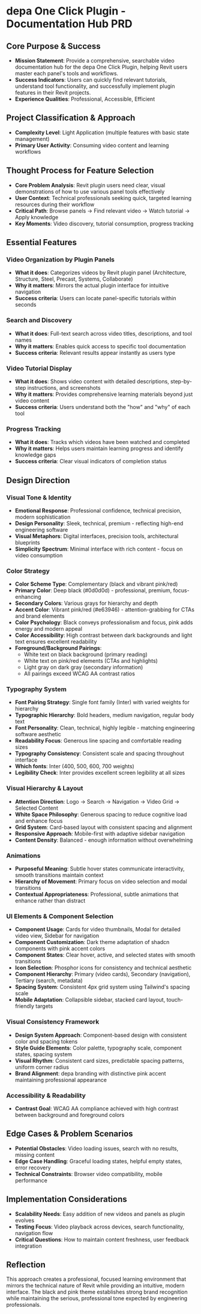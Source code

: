# depa One Click Plugin - Documentation Hub PRD

## Core Purpose & Success
- **Mission Statement**: Provide a comprehensive, searchable video documentation hub for the depa One Click Plugin, helping Revit users master each panel's tools and workflows.
- **Success Indicators**: Users can quickly find relevant tutorials, understand tool functionality, and successfully implement plugin features in their Revit projects.
- **Experience Qualities**: Professional, Accessible, Efficient

## Project Classification & Approach
- **Complexity Level**: Light Application (multiple features with basic state management)
- **Primary User Activity**: Consuming video content and learning workflows

## Thought Process for Feature Selection
- **Core Problem Analysis**: Revit plugin users need clear, visual demonstrations of how to use various panel tools effectively
- **User Context**: Technical professionals seeking quick, targeted learning resources during their workflow
- **Critical Path**: Browse panels → Find relevant video → Watch tutorial → Apply knowledge
- **Key Moments**: Video discovery, tutorial consumption, progress tracking

## Essential Features

### Video Organization by Plugin Panels
- **What it does**: Categorizes videos by Revit plugin panel (Architecture, Structure, Steel, Precast, Systems, Collaborate)
- **Why it matters**: Mirrors the actual plugin interface for intuitive navigation
- **Success criteria**: Users can locate panel-specific tutorials within seconds

### Search and Discovery
- **What it does**: Full-text search across video titles, descriptions, and tool names
- **Why it matters**: Enables quick access to specific tool documentation
- **Success criteria**: Relevant results appear instantly as users type

### Video Tutorial Display
- **What it does**: Shows video content with detailed descriptions, step-by-step instructions, and screenshots
- **Why it matters**: Provides comprehensive learning materials beyond just video content
- **Success criteria**: Users understand both the "how" and "why" of each tool

### Progress Tracking
- **What it does**: Tracks which videos have been watched and completed
- **Why it matters**: Helps users maintain learning progress and identify knowledge gaps
- **Success criteria**: Clear visual indicators of completion status

## Design Direction

### Visual Tone & Identity
- **Emotional Response**: Professional confidence, technical precision, modern sophistication
- **Design Personality**: Sleek, technical, premium - reflecting high-end engineering software
- **Visual Metaphors**: Digital interfaces, precision tools, architectural blueprints
- **Simplicity Spectrum**: Minimal interface with rich content - focus on video consumption

### Color Strategy
- **Color Scheme Type**: Complementary (black and vibrant pink/red)
- **Primary Color**: Deep black (#0d0d0d) - professional, premium, focus-enhancing
- **Secondary Colors**: Various grays for hierarchy and depth
- **Accent Color**: Vibrant pink/red (#e63946) - attention-grabbing for CTAs and brand elements
- **Color Psychology**: Black conveys professionalism and focus, pink adds energy and modern appeal
- **Color Accessibility**: High contrast between dark backgrounds and light text ensures excellent readability
- **Foreground/Background Pairings**: 
  - White text on black background (primary reading)
  - White text on pink/red elements (CTAs and highlights)
  - Light gray on dark gray (secondary information)
  - All pairings exceed WCAG AA contrast ratios

### Typography System
- **Font Pairing Strategy**: Single font family (Inter) with varied weights for hierarchy
- **Typographic Hierarchy**: Bold headers, medium navigation, regular body text
- **Font Personality**: Clean, technical, highly legible - matching engineering software aesthetic
- **Readability Focus**: Generous line spacing and comfortable reading sizes
- **Typography Consistency**: Consistent scale and spacing throughout interface
- **Which fonts**: Inter (400, 500, 600, 700 weights)
- **Legibility Check**: Inter provides excellent screen legibility at all sizes

### Visual Hierarchy & Layout
- **Attention Direction**: Logo → Search → Navigation → Video Grid → Selected Content
- **White Space Philosophy**: Generous spacing to reduce cognitive load and enhance focus
- **Grid System**: Card-based layout with consistent spacing and alignment
- **Responsive Approach**: Mobile-first with adaptive sidebar navigation
- **Content Density**: Balanced - enough information without overwhelming

### Animations
- **Purposeful Meaning**: Subtle hover states communicate interactivity, smooth transitions maintain context
- **Hierarchy of Movement**: Primary focus on video selection and modal transitions
- **Contextual Appropriateness**: Professional, subtle animations that enhance rather than distract

### UI Elements & Component Selection
- **Component Usage**: Cards for video thumbnails, Modal for detailed video view, Sidebar for navigation
- **Component Customization**: Dark theme adaptation of shadcn components with pink accent colors
- **Component States**: Clear hover, active, and selected states with smooth transitions
- **Icon Selection**: Phosphor icons for consistency and technical aesthetic
- **Component Hierarchy**: Primary (video cards), Secondary (navigation), Tertiary (search, metadata)
- **Spacing System**: Consistent 4px grid system using Tailwind's spacing scale
- **Mobile Adaptation**: Collapsible sidebar, stacked card layout, touch-friendly targets

### Visual Consistency Framework
- **Design System Approach**: Component-based design with consistent color and spacing tokens
- **Style Guide Elements**: Color palette, typography scale, component states, spacing system
- **Visual Rhythm**: Consistent card sizes, predictable spacing patterns, uniform corner radius
- **Brand Alignment**: depa branding with distinctive pink accent maintaining professional appearance

### Accessibility & Readability
- **Contrast Goal**: WCAG AA compliance achieved with high contrast between background and foreground colors

## Edge Cases & Problem Scenarios
- **Potential Obstacles**: Video loading issues, search with no results, missing content
- **Edge Case Handling**: Graceful loading states, helpful empty states, error recovery
- **Technical Constraints**: Browser video compatibility, mobile performance

## Implementation Considerations
- **Scalability Needs**: Easy addition of new videos and panels as plugin evolves
- **Testing Focus**: Video playback across devices, search functionality, navigation flow
- **Critical Questions**: How to maintain content freshness, user feedback integration

## Reflection
This approach creates a professional, focused learning environment that mirrors the technical nature of Revit while providing an intuitive, modern interface. The black and pink theme establishes strong brand recognition while maintaining the serious, professional tone expected by engineering professionals.